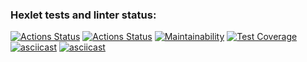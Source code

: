 ### Hexlet tests and linter status:
[![Actions Status](https://github.com/mkolotovich/python-project-50/actions/workflows/hexlet-check.yml/badge.svg)](https://github.com/mkolotovich/python-project-50/actions)
[![Actions Status](https://github.com/mkolotovich/python-project-50/actions/workflows/pyci.yml/badge.svg)](https://github.com/mkolotovich/python-project-50/actions)
[![Maintainability](https://api.codeclimate.com/v1/badges/32707a692daf0a9b9af2/maintainability)](https://codeclimate.com/github/mkolotovich/python-project-50/maintainability)
[![Test Coverage](https://api.codeclimate.com/v1/badges/32707a692daf0a9b9af2/test_coverage)](https://codeclimate.com/github/mkolotovich/python-project-50/test_coverage)
[![asciicast](https://asciinema.org/a/DwCOKUrmtJabWIu1gTbTsLsZb.svg)](https://asciinema.org/a/DwCOKUrmtJabWIu1gTbTsLsZb)
[![asciicast](https://asciinema.org/a/wGxbeiSBAL7vzS7I4Sh89xNnJ.svg)](https://asciinema.org/a/wGxbeiSBAL7vzS7I4Sh89xNnJ)